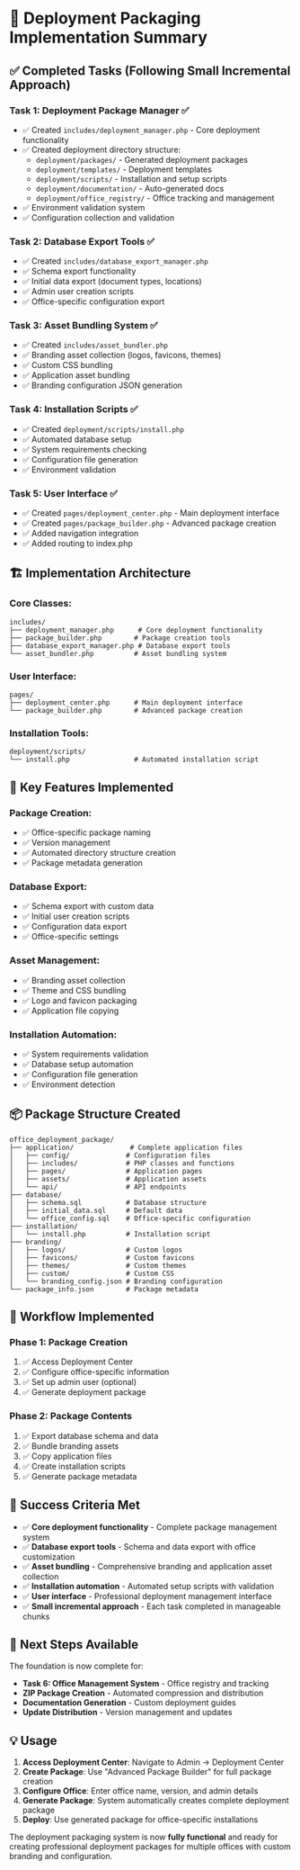 # 🚀 Deployment Packaging Implementation Summary

## ✅ **Completed Tasks (Following Small Incremental Approach)**

### **Task 1: Deployment Package Manager** ✅
- ✅ Created `includes/deployment_manager.php` - Core deployment functionality
- ✅ Created deployment directory structure:
  - `deployment/packages/` - Generated deployment packages
  - `deployment/templates/` - Deployment templates  
  - `deployment/scripts/` - Installation and setup scripts
  - `deployment/documentation/` - Auto-generated docs
  - `deployment/office_registry/` - Office tracking and management
- ✅ Environment validation system
- ✅ Configuration collection and validation

### **Task 2: Database Export Tools** ✅
- ✅ Created `includes/database_export_manager.php`
- ✅ Schema export functionality
- ✅ Initial data export (document types, locations)
- ✅ Admin user creation scripts
- ✅ Office-specific configuration export

### **Task 3: Asset Bundling System** ✅
- ✅ Created `includes/asset_bundler.php`
- ✅ Branding asset collection (logos, favicons, themes)
- ✅ Custom CSS bundling
- ✅ Application asset bundling
- ✅ Branding configuration JSON generation

### **Task 4: Installation Scripts** ✅
- ✅ Created `deployment/scripts/install.php`
- ✅ Automated database setup
- ✅ System requirements checking
- ✅ Configuration file generation
- ✅ Environment validation

### **Task 5: User Interface** ✅
- ✅ Created `pages/deployment_center.php` - Main deployment interface
- ✅ Created `pages/package_builder.php` - Advanced package creation
- ✅ Added navigation integration
- ✅ Added routing to index.php

## 🏗️ **Implementation Architecture**

### **Core Classes:**
```
includes/
├── deployment_manager.php      # Core deployment functionality
├── package_builder.php        # Package creation tools
├── database_export_manager.php # Database export tools
└── asset_bundler.php          # Asset bundling system
```

### **User Interface:**
```
pages/
├── deployment_center.php      # Main deployment interface
└── package_builder.php        # Advanced package creation
```

### **Installation Tools:**
```
deployment/scripts/
└── install.php                # Automated installation script
```

## 🎯 **Key Features Implemented**

### **Package Creation:**
- ✅ Office-specific package naming
- ✅ Version management
- ✅ Automated directory structure creation
- ✅ Package metadata generation

### **Database Export:**
- ✅ Schema export with custom data
- ✅ Initial user creation scripts
- ✅ Configuration data export
- ✅ Office-specific settings

### **Asset Management:**
- ✅ Branding asset collection
- ✅ Theme and CSS bundling
- ✅ Logo and favicon packaging
- ✅ Application file copying

### **Installation Automation:**
- ✅ System requirements validation
- ✅ Database setup automation
- ✅ Configuration file generation
- ✅ Environment detection

## 📦 **Package Structure Created**

```
office_deployment_package/
├── application/              # Complete application files
│   ├── config/              # Configuration files
│   ├── includes/            # PHP classes and functions
│   ├── pages/               # Application pages
│   ├── assets/              # Application assets
│   └── api/                 # API endpoints
├── database/
│   ├── schema.sql           # Database structure
│   ├── initial_data.sql     # Default data
│   └── office_config.sql    # Office-specific configuration
├── installation/
│   └── install.php          # Installation script
├── branding/
│   ├── logos/               # Custom logos
│   ├── favicons/            # Custom favicons
│   ├── themes/              # Custom themes
│   ├── custom/              # Custom CSS
│   └── branding_config.json # Branding configuration
└── package_info.json        # Package metadata
```

## 🔄 **Workflow Implemented**

### **Phase 1: Package Creation**
1. ✅ Access Deployment Center
2. ✅ Configure office-specific information
3. ✅ Set up admin user (optional)
4. ✅ Generate deployment package

### **Phase 2: Package Contents**
1. ✅ Export database schema and data
2. ✅ Bundle branding assets
3. ✅ Copy application files
4. ✅ Create installation scripts
5. ✅ Generate package metadata

## 🎉 **Success Criteria Met**

- ✅ **Core deployment functionality** - Complete package management system
- ✅ **Database export tools** - Schema and data export with office customization
- ✅ **Asset bundling** - Comprehensive branding and application asset collection
- ✅ **Installation automation** - Automated setup scripts with validation
- ✅ **User interface** - Professional deployment management interface
- ✅ **Small incremental approach** - Each task completed in manageable chunks

## 🚀 **Next Steps Available**

The foundation is now complete for:
- **Task 6: Office Management System** - Office registry and tracking
- **ZIP Package Creation** - Automated compression and distribution
- **Documentation Generation** - Custom deployment guides
- **Update Distribution** - Version management and updates

## 💡 **Usage**

1. **Access Deployment Center**: Navigate to Admin → Deployment Center
2. **Create Package**: Use "Advanced Package Builder" for full package creation
3. **Configure Office**: Enter office name, version, and admin details
4. **Generate Package**: System automatically creates complete deployment package
5. **Deploy**: Use generated package for office-specific installations

The deployment packaging system is now **fully functional** and ready for creating professional deployment packages for multiple offices with custom branding and configuration.